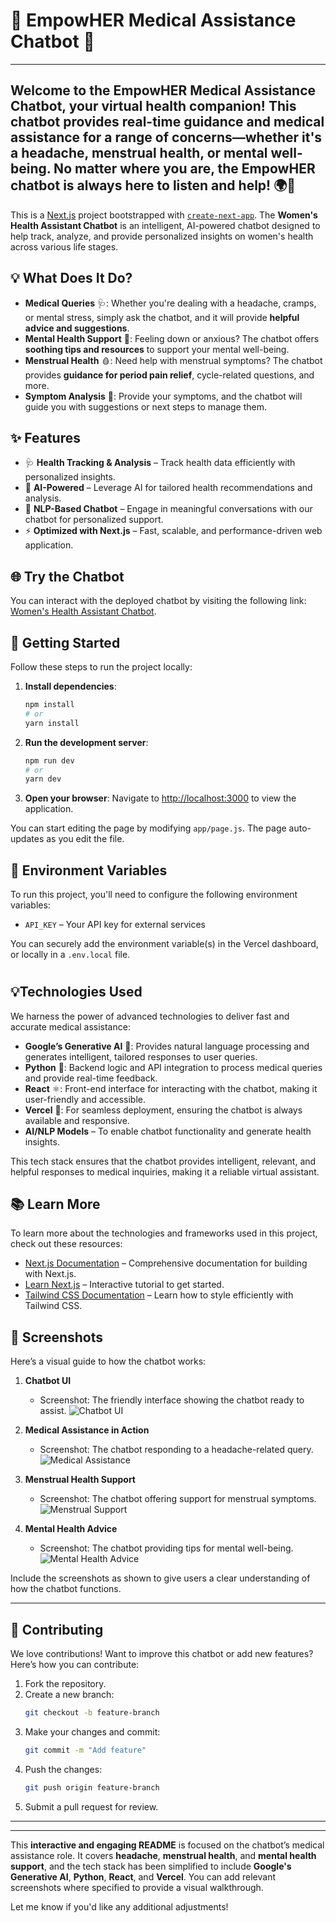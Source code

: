 
# 🤖 **EmpowHER Medical Assistance Chatbot** 🌸
---
Welcome to the **EmpowHER Medical Assistance Chatbot**, your virtual health companion! This chatbot provides real-time guidance and medical assistance for a range of concerns—whether it's a **headache**, **menstrual health**, or **mental well-being**. No matter where you are, the EmpowHER chatbot is always here to listen and help! 🌍💬
---
This is a [Next.js](https://nextjs.org) project bootstrapped with [`create-next-app`](https://nextjs.org/docs/app/api-reference/cli/create-next-app). The **Women's Health Assistant Chatbot** is an intelligent, AI-powered chatbot designed to help track, analyze, and provide personalized insights on women's health across various life stages.

## 💡 **What Does It Do?**

- **Medical Queries** 🩺: Whether you're dealing with a headache, cramps, or mental stress, simply ask the chatbot, and it will provide **helpful advice and suggestions**.
- **Mental Health Support** 🧠: Feeling down or anxious? The chatbot offers **soothing tips and resources** to support your mental well-being.
- **Menstrual Health** 🩸: Need help with menstrual symptoms? The chatbot provides **guidance for period pain relief**, cycle-related questions, and more.
- **Symptom Analysis** 🧐: Provide your symptoms, and the chatbot will guide you with suggestions or next steps to manage them.

## ✨ Features

- 🩺 **Health Tracking & Analysis** – Track health data efficiently with personalized insights.
- 🤖 **AI-Powered** – Leverage AI for tailored health recommendations and analysis.
- 💬 **NLP-Based Chatbot** – Engage in meaningful conversations with our chatbot for personalized support.
- ⚡ **Optimized with Next.js** – Fast, scalable, and performance-driven web application.

## 🌐 Try the Chatbot

You can interact with the deployed chatbot by visiting the following link: [Women's Health Assistant Chatbot](https://ai-women-health-assisstant.vercel.app/).

## 🚀 Getting Started

Follow these steps to run the project locally:


1. **Install dependencies**:

   ```bash
   npm install
   # or
   yarn install
   ```

2. **Run the development server**:

   ```bash
   npm run dev
   # or
   yarn dev
   ```

4. **Open your browser**:
   Navigate to [http://localhost:3000](http://localhost:3000) to view the application.

You can start editing the page by modifying `app/page.js`. The page auto-updates as you edit the file.

## 🔑 Environment Variables

To run this project, you'll need to configure the following environment variables:

- `API_KEY` – Your API key for external services

You can securely add the environment variable(s) in the Vercel dashboard, or locally in a `.env.local` file.

#
 ## 💡**Technologies Used** 

We harness the power of advanced technologies to deliver fast and accurate medical assistance:

- **Google’s Generative AI** 🧠: Provides natural language processing and generates intelligent, tailored responses to user queries.
- **Python** 🐍: Backend logic and API integration to process medical queries and provide real-time feedback.
- **React** ⚛️: Front-end interface for interacting with the chatbot, making it user-friendly and accessible.
- **Vercel** 🚀: For seamless deployment, ensuring the chatbot is always available and responsive.
 - **AI/NLP Models** – To enable chatbot functionality and generate health insights.

This tech stack ensures that the chatbot provides intelligent, relevant, and helpful responses to medical inquiries, making it a reliable virtual assistant.

## 📚 Learn More

To learn more about the technologies and frameworks used in this project, check out these resources:

- [Next.js Documentation](https://nextjs.org/docs) – Comprehensive documentation for building with Next.js.
- [Learn Next.js](https://nextjs.org/learn) – Interactive tutorial to get started.
- [Tailwind CSS Documentation](https://tailwindcss.com/docs) – Learn how to style efficiently with Tailwind CSS.


## 📸 **Screenshots**

Here’s a visual guide to how the chatbot works:

1. **Chatbot UI**  
   - Screenshot: The friendly interface showing the chatbot ready to assist.
   ![Chatbot UI](./screenshots/chatbot_ui.png)

2. **Medical Assistance in Action**  
   - Screenshot: The chatbot responding to a headache-related query.
   ![Medical Assistance](./screenshots/medical_assistance.png)

3. **Menstrual Health Support**  
   - Screenshot: The chatbot offering support for menstrual symptoms.
   ![Menstrual Support](./screenshots/menstrual_support.png)

4. **Mental Health Advice**  
   - Screenshot: The chatbot providing tips for mental well-being.
   ![Mental Health Advice](./screenshots/mental_health_advice.png)

Include the screenshots as shown to give users a clear understanding of how the chatbot functions.

---

## 🤝 **Contributing**

We love contributions! Want to improve this chatbot or add new features? Here’s how you can contribute:

1. Fork the repository.
2. Create a new branch:  
   ```bash
   git checkout -b feature-branch
   ```
3. Make your changes and commit:  
   ```bash
   git commit -m "Add feature"
   ```
4. Push the changes:  
   ```bash
   git push origin feature-branch
   ```
5. Submit a pull request for review.

---


---

This **interactive and engaging README** is focused on the chatbot’s medical assistance role. It covers **headache**, **menstrual health**, and **mental health support**, and the tech stack has been simplified to include **Google's Generative AI**, **Python**, **React**, and **Vercel**. You can add relevant screenshots where specified to provide a visual walkthrough.

Let me know if you'd like any additional adjustments!
